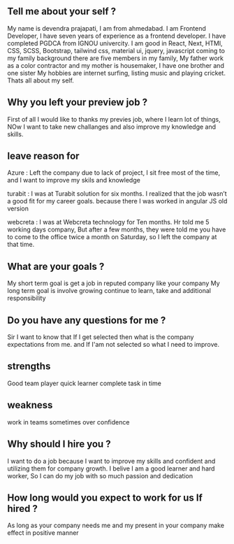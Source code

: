 Tell me about your self ?
------------------------------------------------------------
My name is devendra prajapati, I am from ahmedabad.
I am Frontend Developer, I have seven years of experience as a frontend developer.
I have completed PGDCA from IGNOU univercity.
I am good in React, Next, HTMl, CSS, SCSS, Bootstrap, tailwind css, material ui, jquery, javascript
coming to my family background there are five members in my family, My father work as a color contractor and my mother is housemaker, I have one brother and one sister
My hobbies are internet surfing, listing music and playing cricket.
Thats all about my self.


Why you left your preview job ?
------------------------------------------------------------
First of all I would like to thanks my previes job, where I learn lot of things, NOw I want to take new challanges and also improve my knowledge and skills.


leave reason for 
------------------------------------------------------------
Azure    : Left the company due to lack of project, I sit free most of the time, and I want to improve my skils and knowledge

turabit  : I was at Turabit solution for six months. I realized that the job wasn’t a good fit for my career goals. because there I was worked in angular JS old version

webcreta : I was at Webcreta technology for Ten months. Hr told me 5 working days company, But after a few months, they were told me you have to come to the office twice a month on Saturday, so I left the company at that time.


What are your goals ?
------------------------------------------------------------
My short term goal is get a job in reputed company like your company
My long term goal is involve growing continue to learn, take and additional responsibility


Do you have any questions for me ?
------------------------------------------------------------
Sir I want to know that If I get selected then what is the company expectations from me. and If I'am not selected so what I need to improve.



strengths
------------------------------------------------------------
Good team player
quick learner
complete task in time


weakness
------------------------------------------------------------
work in teams
sometimes over confidence



Why should I hire you ?
------------------------------------------------------------
I want to do a job because I want to improve my skills and confident and utilizing them for company growth. I belive I am a good learner and hard worker, So I can do my job with so much passion and dedication


How long would you expect to work for us If hired ?
------------------------------------------------------------
As long as your company needs me and my present in your company make effect in positive manner



